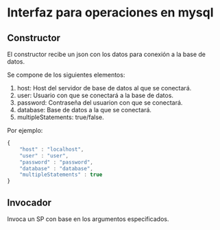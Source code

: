 # Interfaz para operaciones en mysql

## Constructor

El constructor recibe un json con los datos para conexión a la base de datos.

Se compone de los siguientes elementos:

1. host: Host del servidor de base de datos al que se conectará.
2. user: Usuario con que se conectará a la base de datos.
3. password: Contraseña del usuarion con que se conectará.
4. database: Base de datos a la que se conectará.
5. multipleStatements: true/false.

Por ejemplo:

```javascript
{
    "host" : "localhost",
    "user" : "user",
    "password" : "password",
    "database" : "database",
    "multipleStatements" : true
}
```

## Invocador

Invoca un SP con base en los argumentos especificados.
